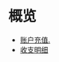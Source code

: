 # 概览

* [账户充值.](/transaction/reload)
* [收支明细](/transaction/operate)









    
   
   
    
        
